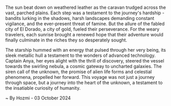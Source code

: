 
The sun beat down on weathered leather as the caravan trudged across the vast, parched plains. Each step was a testament to the journey's hardship - bandits lurking in the shadows, harsh landscapes demanding constant vigilance, and the ever-present threat of famine. But the allure of the fabled city of El Dorado, a city of gold, fueled their perseverance. For the weary travelers, each sunrise brought a renewed hope that their adventure would finally culminate in the riches they so desperately sought.

The starship hummed with an energy that pulsed through her very being, its sleek metallic hull a testament to the wonders of advanced technology. Captain Anya, her eyes alight with the thrill of discovery, steered the vessel towards the swirling nebula, a cosmic gateway to uncharted galaxies. The siren call of the unknown, the promise of alien life forms and celestial phenomena, propelled her forward. This voyage was not just a journey through space, but a journey into the heart of the unknown, a testament to the insatiable curiosity of humanity. 

~ By Hozmi - 03 October 2024
